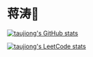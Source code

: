 # 蒋涛👋

[![taujiong's GitHub stats](https://github-readme-stats.vercel.app/api?username=taujiong&count_private=true&show_icons=true&theme=dracula&locale=cn&include_all_commits=true)]((https://github.com/anuraghazra/github-readme-stats))

[![taujiong's LeetCode stats](https://stats.justsong.cn/api/leetcode?username=taujiong&cn=true)](https://github.com/songquanpeng/stats-cards)
